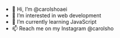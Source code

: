 - 👋 Hi, I’m @carolshoaei
- 👀 I’m interested in web development
- 🌱 I’m currently learning JavaScript
- 📫 Reach me on my Instagram @carolsho



